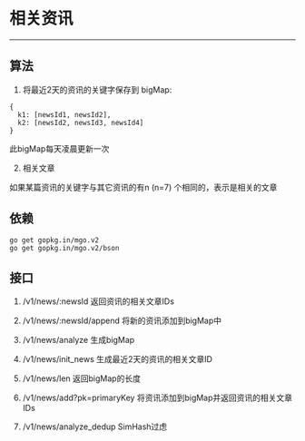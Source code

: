 # 相关资讯
------

## 算法

1) 将最近2天的资讯的关键字保存到 bigMap:
```
{
  k1: [newsId1, newsId2],
  k2: [newsId2, newsId3, newsId4]
}

```
此bigMap每天凌晨更新一次

2) 相关文章

如果某篇资讯的关键字与其它资讯的有n (n=7) 个相同的，表示是相关的文章

## 依赖

```
go get gopkg.in/mgo.v2
go get gopkg.in/mgo.v2/bson
```

## 接口

1. /v1/news/:newsId  返回资讯的相关文章IDs

2. /v1/news/:newsId/append 将新的资讯添加到bigMap中

3. /v1/news/analyze 生成bigMap

4. /v1/news/init_news 生成最近2天的资讯的相关文章ID

5. /v1/news/len  返回bigMap的长度

6. /v1/news/add?pk=primaryKey  将资讯添加到bigMap并返回资讯的相关文章IDs

7. /v1/news/analyze_dedup  SimHash过虑